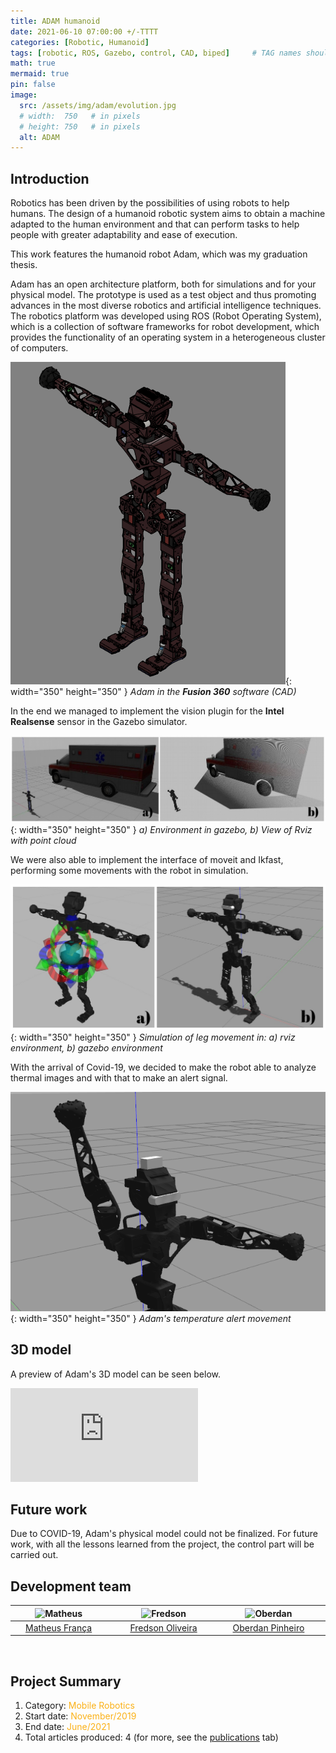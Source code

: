 ```yaml
---
title: ADAM humanoid
date: 2021-06-10 07:00:00 +/-TTTT
categories: [Robotic, Humanoid]
tags: [robotic, ROS, Gazebo, control, CAD, biped]     # TAG names should always be lowercase
math: true
mermaid: true
pin: false
image:
  src: /assets/img/adam/evolution.jpg
  # width:  750   # in pixels
  # height: 750   # in pixels
  alt: ADAM
---
```


## Introduction

Robotics has been driven by the possibilities of using robots to help humans. The design of a humanoid robotic system aims to obtain a machine adapted to the human environment and that can perform tasks to help people with greater adaptability and ease of execution.

This work features the humanoid robot Adam, which was my graduation thesis.

Adam has an open architecture platform, both for simulations and for your physical model. The prototype is used as a test object and thus promoting advances in the most diverse robotics and artificial intelligence techniques. The robotics platform was developed using ROS (Robot Operating System), which is a collection of software frameworks for robot development, which provides the functionality of an operating system in a heterogeneous cluster of computers. 

![adam](/assets/img/adam/adam.png){: width="350" height="350" }
_Adam in the __Fusion 360__ software (CAD)_

In the end we managed to implement the vision plugin for the __Intel Realsense__ sensor in the Gazebo simulator.

![adam](/assets/img/adam/vision.jpg){: width="350" height="350" }
_a) Environment in gazebo, b) View of Rviz with point cloud_

We were also able to implement the interface of moveit and Ikfast, performing some movements with the robot in simulation.

![adam](/assets/img/adam/simulado.jpg){: width="350" height="350" }
_Simulation of leg movement in: a) rviz environment, b) gazebo environment_

With the arrival of Covid-19, we decided to make the robot able to analyze thermal images and with that to make an alert signal.

![adam](/assets/img/adam/thermal_alert.png){: width="350" height="350" }
_Adam's temperature alert movement_

## 3D model

A preview of Adam's 3D model can be seen below.

<div class="container"> <iframe class="responsive-iframe" title="Adam Humanoid" frameborder="0" allowfullscreen mozallowfullscreen="true" webkitallowfullscreen="true" allow="autoplay; fullscreen; xr-spatial-tracking" xr-spatial-tracking execution-while-out-of-viewport execution-while-not-rendered web-share src="https://sketchfab.com/models/70e51ea6807c4c7d9e739feab34f0dd4/embed?autostart=1"> </iframe> </div>

## Future work

Due to COVID-19, Adam's physical model could not be finalized. For future work, with all the lessons learned from the project, the control part will be carried out.

## Development team

<center>
<div>
  <div class=" col-xl-auto offset-xl-0 col-lg-4 offset-lg-0">
    <table class="table-borderless highlight">
      <thead>
        <tr>
          <th><center><img src="{{ 'assets/img/matheus_franca.jpeg' | relative_url }}" width="100" alt="Matheus" class="img-fluid rounded-circle" /></center></th>
          <th></th>
          <th><center><img src="{{ 'assets/img/fredson_oliveira.jpeg' | relative_url }}" width="100" alt="Fredson" class="img-fluid rounded-circle" /></center></th>
          <th></th>
          <th><center><img src="{{ 'assets/img/oberdan_pinheiro.jpeg' | relative_url }}" width="100" alt="Oberdan" class="img-fluid rounded-circle"/></center></th>
          <th></th>
        </tr>
      </thead>
      <tbody>
        <tr class="font-weight-bolder" style="text-align: center margin-top: 0">
          <td width="33%"><center><a href="https://www.linkedin.com/in/matheus-frança-b62044150">Matheus França</a></center></td>
          <td></td>
          <td width="33%"><center><a href="https://www.linkedin.com/in/fredson-oliveira-447a5a219">Fredson Oliveira</a></center></td>
          <td></td>
          <td width="33%"><center><a href="https://www.linkedin.com/in/oberdan-pinheiro">Oberdan Pinheiro</a></center></td>
          <td></td>
        </tr>
      </tbody>
    </table>
  </div>
</div>
</center>

<br>

## Project Summary

1. Category: <font color="#fbb117">Mobile Robotics</font>
3. Start date: <font color="#fbb117">November/2019</font>
4. End date: <font color="#fbb117">June/2021</font>
5. Total articles produced: 4 (for more, see the [publications](https://matheusfranca-dev.github.io/publications/) tab)